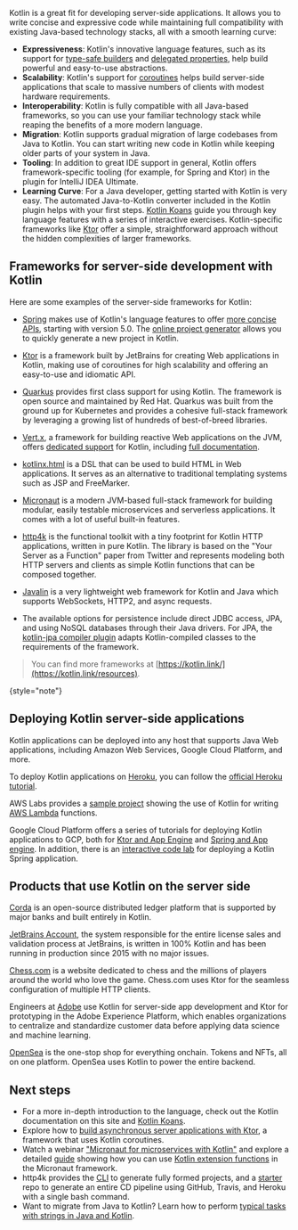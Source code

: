 [//]: # (title: Kotlin for server side)

Kotlin is a great fit for developing server-side applications. It allows you to write concise and expressive code while
maintaining full compatibility with existing Java-based technology stacks, all with a smooth learning curve:

* **Expressiveness**: Kotlin's innovative language features, such as its support for [type-safe builders](type-safe-builders.md)
  and [delegated properties](delegated-properties.md), help build powerful and easy-to-use abstractions.
* **Scalability**: Kotlin's support for [coroutines](coroutines-overview.md) helps build server-side applications
  that scale to massive numbers of clients with modest hardware requirements.
* **Interoperability**: Kotlin is fully compatible with all Java-based frameworks, so you can use your
  familiar technology stack while reaping the benefits of a more modern language.
* **Migration**: Kotlin supports gradual migration of large codebases from Java to Kotlin. You can start
  writing new code in Kotlin while keeping older parts of your system in Java.
* **Tooling**: In addition to great IDE support in general, Kotlin offers framework-specific tooling (for example,
  for Spring and Ktor) in the plugin for IntelliJ IDEA Ultimate.
* **Learning Curve**: For a Java developer, getting started with Kotlin is very easy. The automated Java-to-Kotlin converter
  included in the Kotlin plugin helps with your first steps. [Kotlin Koans](koans.md) guide you through key language features
  with a series of interactive exercises. Kotlin-specific frameworks like [Ktor](https://ktor.io/) offer
  a simple, straightforward approach without the hidden complexities of larger frameworks.

## Frameworks for server-side development with Kotlin

Here are some examples of the server-side frameworks for Kotlin:

* [Spring](https://spring.io) makes use of Kotlin's language features to offer [more concise APIs](https://spring.io/blog/2017/01/04/introducing-kotlin-support-in-spring-framework-5-0),
  starting with version 5.0. The [online project generator](https://start.spring.io/#!language=kotlin) allows you to quickly generate a new project in Kotlin.

* [Ktor](https://github.com/kotlin/ktor) is a framework built by JetBrains for creating Web applications in Kotlin, making use of coroutines for high scalability and offering an easy-to-use and idiomatic API.

* [Quarkus](https://quarkus.io/guides/kotlin) provides first class support for using Kotlin. The framework is open source and maintained by Red Hat. Quarkus was built from the ground up for Kubernetes and provides a cohesive full-stack framework by leveraging a growing list of hundreds of best-of-breed libraries.

* [Vert.x](https://vertx.io), a framework for building reactive Web applications on the JVM, offers [dedicated support](https://github.com/vert-x3/vertx-lang-kotlin)
  for Kotlin, including [full documentation](https://vertx.io/docs/vertx-core/kotlin/).

* [kotlinx.html](https://github.com/kotlin/kotlinx.html) is a DSL that can be used to build HTML in Web applications.
  It serves as an alternative to traditional templating systems such as JSP and FreeMarker.

* [Micronaut](https://micronaut.io/) is a modern JVM-based full-stack framework for building modular, easily testable microservices and serverless applications. It comes with a lot of useful built-in features.

* [http4k](https://http4k.org/) is the functional toolkit with a tiny footprint for Kotlin HTTP applications, written in pure Kotlin. The library is based on the "Your Server as a Function" paper from Twitter and represents modeling both HTTP servers and clients as simple Kotlin functions that can be composed together.

* [Javalin](https://javalin.io) is a very lightweight web framework for Kotlin and Java which supports WebSockets, HTTP2, and async requests.

* The available options for persistence include direct JDBC access, JPA, and using NoSQL databases through their Java drivers.
  For JPA, the [kotlin-jpa compiler plugin](no-arg-plugin.md#jpa-support) adapts
  Kotlin-compiled classes to the requirements of the framework.
  
> You can find more frameworks at [https://kotlin.link/](https://kotlin.link/resources).
>
{style="note"}

## Deploying Kotlin server-side applications

Kotlin applications can be deployed into any host that supports Java Web applications, including Amazon Web Services,
Google Cloud Platform, and more.

To deploy Kotlin applications on [Heroku](https://www.heroku.com), you can follow the [official Heroku tutorial](https://devcenter.heroku.com/articles/getting-started-with-kotlin).

AWS Labs provides a [sample project](https://github.com/awslabs/serverless-photo-recognition) showing the use of Kotlin
for writing [AWS Lambda](https://aws.amazon.com/lambda/) functions.

Google Cloud Platform offers a series of tutorials for deploying Kotlin applications to GCP, both for [Ktor and App Engine](https://cloud.google.com/community/tutorials/kotlin-ktor-app-engine-java8) and [Spring and App engine](https://cloud.google.com/community/tutorials/kotlin-springboot-app-engine-java8). In addition,
there is an [interactive code lab](https://codelabs.developers.google.com/codelabs/cloud-spring-cloud-gcp-kotlin) for deploying a Kotlin Spring application.

## Products that use Kotlin on the server side

[Corda](https://www.corda.net/) is an open-source distributed ledger platform that is supported by major
banks and built entirely in Kotlin.

[JetBrains Account](https://account.jetbrains.com/), the system responsible for the entire license sales and validation
process at JetBrains, is written in 100% Kotlin and has been running in production since 2015 with no major issues.

[Chess.com](https://www.chess.com/) is a website dedicated to chess and the millions of players around the world 
who love the game. Chess.com uses Ktor for the seamless configuration of multiple HTTP clients.

Engineers at [Adobe](https://blog.developer.adobe.com/streamlining-server-side-app-development-with-kotlin-be8cf9d8b61a) use Kotlin for server-side app development and Ktor for prototyping in the Adobe Experience 
Platform, which enables organizations to centralize and standardize customer data before applying data science and machine learning.

[OpenSea](https://opensea.io/os2) is the one-stop shop for everything onchain. Tokens and NFTs, all on one platform. OpenSea uses Kotlin to power the entire backend.

## Next steps

* For a more in-depth introduction to the language, check out the Kotlin documentation on this site and [Kotlin Koans](koans.md).
* Explore how to [build asynchronous server applications with Ktor](https://ktor.io/docs/server-create-a-new-project.html), a framework that uses Kotlin coroutines.
* Watch a webinar ["Micronaut for microservices with Kotlin"](https://micronaut.io/2020/12/03/webinar-micronaut-for-microservices-with-kotlin/) and 
  explore a detailed [guide](https://guides.micronaut.io/latest/micronaut-kotlin-extension-fns.html) 
  showing how you can use [Kotlin extension functions](extensions.md#extension-functions) in the Micronaut framework.
* http4k provides the [CLI](https://toolbox.http4k.org) to generate fully formed projects, and a [starter](https://start.http4k.org) repo to generate an entire CD pipeline using GitHub, Travis, and Heroku with a single bash command.
* Want to migrate from Java to Kotlin? Learn how to perform [typical tasks with strings in Java and Kotlin](java-to-kotlin-idioms-strings.md).


